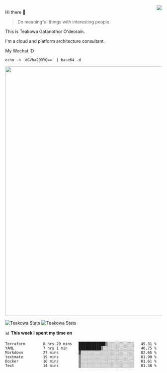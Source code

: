 <img align="right" src="https://github-readme-stats.vercel.app/api?username=Teakowa&show_icons=true&icon_color=2f80ed&text_color=718096&bg_color=ffffff&hide_title=true" />

Hi there 👋

> Do meaningful things with interesting people.

This is Teakowa Gatanothor O'deorain.

I'm a cloud and platform architecture consultant.

My Wechat ID

```
echo -n 'dGVha293YQ==' | base64 -d
```

<a href="https://github.com/ryo-ma/github-profile-trophy">
  <img width=800 src="https://github-profile-trophy.vercel.app/?username=Teakowa&column=8&theme=radical&no-frame=true&no-bg=true"/>
</a>

![Teakowa Stats](https://github-profile-summary-cards.vercel.app/api/cards/repos-per-language?username=Teakowa&theme=nord_bright)
![Teakowa Stats](https://github-profile-summary-cards.vercel.app/api/cards/most-commit-language?username=Teakowa&theme=nord_bright)


📊 **This week I spent my time on**
<!--START_SECTION:waka-->

```text
Terraform        8 hrs 29 mins   ████████████▒░░░░░░░░░░░░   49.31 %
YAML             7 hrs 1 min     ██████████▒░░░░░░░░░░░░░░   40.75 %
Markdown         27 mins         ▓░░░░░░░░░░░░░░░░░░░░░░░░   02.65 %
textmate         19 mins         ▒░░░░░░░░░░░░░░░░░░░░░░░░   01.90 %
Docker           16 mins         ▒░░░░░░░░░░░░░░░░░░░░░░░░   01.61 %
Text             14 mins         ▒░░░░░░░░░░░░░░░░░░░░░░░░   01.38 %
```

<!--END_SECTION:waka-->

